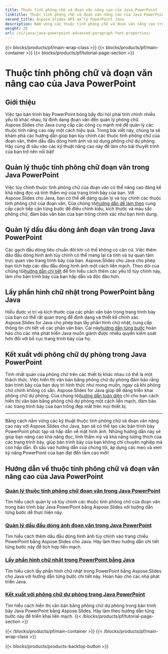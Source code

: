 ```yaml
---
title: Thuộc tính phông chữ và đoạn văn nâng cao của Java PowerPoint
linktitle: Thuộc tính phông chữ và đoạn văn nâng cao của Java PowerPoint
second_title: Aspose.Slides API xử lý PowerPoint Java
description: Nắm vững các thuộc tính phông chữ và đoạn văn nâng cao trong Java PowerPoint bằng Aspose.Slides. Tìm hiểu cách tùy chỉnh phông chữ, thêm dấu đầu dòng hình ảnh và sử dụng phông chữ dự phòng.
weight: 28
url: /vi/java/java-powerpoint-advanced-paragraph-font-properties/
---
```


{{< blocks/products/pf/main-wrap-class >}}
{{< blocks/products/pf/main-container >}}
{{< blocks/products/pf/tutorial-page-section >}}

# Thuộc tính phông chữ và đoạn văn nâng cao của Java PowerPoint

## Giới thiệu

Việc tạo bản trình bày PowerPoint bóng bẩy đòi hỏi phải tinh chỉnh nhiều yếu tố khác nhau, từ định dạng đoạn văn đến quản lý phông chữ. Aspose.Slides cho Java cung cấp các công cụ mạnh mẽ để quản lý các thuộc tính nâng cao này một cách hiệu quả. Trong bài viết này, chúng ta sẽ khám phá các hướng dẫn giúp bạn tùy chỉnh các thuộc tính phông chữ của đoạn văn, thêm dấu đầu dòng hình ảnh và sử dụng phông chữ dự phòng. Hãy cùng đi sâu vào các kỹ thuật nâng cao này để làm cho bài thuyết trình của bạn trở nên nổi bật!

## Quản lý thuộc tính phông chữ đoạn văn trong Java PowerPoint
 Việc tùy chỉnh thuộc tính phông chữ của đoạn văn có thể nâng cao đáng kể khả năng đọc và tính thẩm mỹ của trang trình bày của bạn. Với Aspose.Slides cho Java, bạn có thể dễ dàng quản lý và tùy chỉnh các thuộc tính phông chữ của đoạn văn. Của chúng tôi[hướng dẫn dễ làm theo](./manage-paragraph-font-properties-java-powerpoint/) cung cấp cách tiếp cận từng bước để điều chỉnh kiểu, kích thước và màu sắc phông chữ, đảm bảo văn bản của bạn trông chính xác như bạn hình dung.

## Quản lý dấu đầu dòng ảnh đoạn văn trong Java PowerPoint
Các gạch đầu dòng tiêu chuẩn đôi khi có thể không có căn cứ. Việc thêm dấu đầu dòng hình ảnh tùy chỉnh có thể mang lại cá tính và sự quan tâm trực quan vào trang trình bày của bạn. Aspose.Slides cho Java cho phép bạn tích hợp các dấu đầu dòng hình ảnh một cách liền mạch. Theo dõi của chúng tôi[hướng dẫn chi tiết](./manage-paragraph-picture-bullets-java-powerpoint/) để tìm hiểu cách thêm các yếu tố tùy chỉnh này, làm cho bản trình bày của bạn hấp dẫn và độc đáo hơn.

## Lấy phần hình chữ nhật trong PowerPoint bằng Java
 Hiểu được vị trí và kích thước của các phần văn bản trong trang trình bày của bạn có thể rất quan trọng để định dạng và thiết kế chính xác. Aspose.Slides for Java cho phép bạn lấy phần hình chữ nhật, cung cấp thông tin chi tiết về các phần văn bản. Cái này[hướng dẫn từng bước](./get-portion-rectangle-powerpoint-java/) hoàn hảo cho các nhà phát triển Java muốn giành được nhiều quyền kiểm soát hơn đối với bố cục trang trình bày của họ.

## Kết xuất với phông chữ dự phòng trong Java PowerPoint
Tính nhất quán của phông chữ trên các thiết bị khác nhau có thể là một thách thức. Việc hiển thị văn bản bằng phông chữ dự phòng đảm bảo rằng bản trình bày của bạn duy trì hình thức như mong muốn, ngay cả khi phông chữ chính không có sẵn. Aspose.Slides for Java giúp dễ dàng triển khai phông chữ dự phòng. Của chúng tôi[hướng dẫn toàn diện](./render-with-fallback-font-java-powerpoint/) chỉ cho bạn cách hiển thị văn bản bằng phông chữ dự phòng một cách liền mạch, đảm bảo các trang trình bày của bạn trông đẹp mắt trên mọi thiết bị.

---

Bằng cách nắm vững các kỹ thuật thuộc tính phông chữ và đoạn văn nâng cao này với Aspose.Slides cho Java, bạn sẽ có thể tạo các bản trình bày PowerPoint phức tạp và hấp dẫn về mặt hình ảnh. Những hướng dẫn này sẽ giúp bạn nâng cao khả năng đọc, tính thẩm mỹ và khả năng tương thích của các trang trình bày, giúp bản trình bày của bạn không chỉ chuyên nghiệp mà còn hấp dẫn. Đi sâu vào hướng dẫn của chúng tôi, áp dụng các mẹo và xem kỹ năng PowerPoint của bạn đạt đến tầm cao mới!
## Hướng dẫn về thuộc tính phông chữ và đoạn văn nâng cao của Java PowerPoint
### [Quản lý thuộc tính phông chữ đoạn văn trong Java PowerPoint](./manage-paragraph-font-properties-java-powerpoint/)
Tìm hiểu cách quản lý và tùy chỉnh các thuộc tính phông chữ của đoạn văn trong bản trình bày Java PowerPoint bằng Aspose.Slides với hướng dẫn từng bước dễ thực hiện này.
### [Quản lý dấu đầu dòng ảnh đoạn văn trong Java PowerPoint](./manage-paragraph-picture-bullets-java-powerpoint/)
Tìm hiểu cách thêm dấu đầu dòng hình ảnh tùy chỉnh vào trang chiếu PowerPoint bằng Aspose.Slides cho Java. Hãy làm theo hướng dẫn chi tiết từng bước này để tích hợp liền mạch.
### [Lấy phần hình chữ nhật trong PowerPoint bằng Java](./get-portion-rectangle-powerpoint-java/)
Tìm hiểu cách lấy phần hình chữ nhật trong PowerPoint bằng Aspose.Slides cho Java với hướng dẫn từng bước chi tiết này. Hoàn hảo cho các nhà phát triển Java.
### [Kết xuất với phông chữ dự phòng trong Java PowerPoint](./render-with-fallback-font-java-powerpoint/)
Tìm hiểu cách hiển thị văn bản bằng phông chữ dự phòng trong bản trình bày Java PowerPoint bằng Aspose.Slides. Hãy làm theo hướng dẫn từng bước này để triển khai liền mạch.
{{< /blocks/products/pf/tutorial-page-section >}}

{{< /blocks/products/pf/main-container >}}
{{< /blocks/products/pf/main-wrap-class >}}

{{< blocks/products/products-backtop-button >}}
